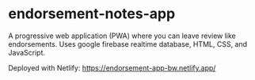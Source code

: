 # endorsement-notes-app
A progressive web application (PWA) where you can leave review like endorsements.  Uses google firebase realtime database, HTML, CSS, and JavaScript.

Deployed with Netlify: https://endorsement-app-bw.netlify.app/
